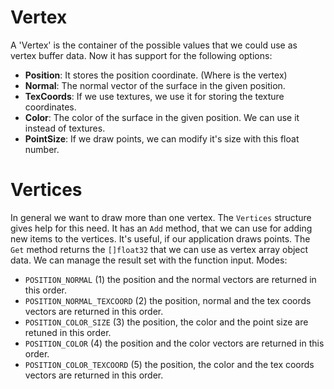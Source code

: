 # Vertex

A 'Vertex' is the container of the possible values that we could use as vertex buffer data. Now it has support for the following options:

- **Position**: It stores the position coordinate. (Where is the vertex)
- **Normal**: The normal vector of the surface in the given position.
- **TexCoords**: If we use textures, we use it for storing the texture coordinates.
- **Color**: The color of the surface in the given position. We can use it instead of textures.
- **PointSize**: If we draw points, we can modify it's size with this float number.

# Vertices

In general we want to draw more than one vertex. The `Vertices` structure gives help for this need.
It has an `Add` method, that we can use for adding new items to the vertices. It's useful, if our application draws points.
The `Get` method returns the `[]float32` that we can use as vertex array object data. We can manage the result set with the function input.
Modes:
- `POSITION_NORMAL` (1) the position and the normal vectors are returned in this order.
- `POSITION_NORMAL_TEXCOORD` (2) the position, normal and the tex coords vectors are returned in this order.
- `POSITION_COLOR_SIZE` (3) the position, the color and the point size are retuned in this order.
- `POSITION_COLOR` (4) the position and the color vectors are returned in this order.
- `POSITION_COLOR_TEXCOORD` (5) the position, the color and the tex coords vectors are returned in this order.
